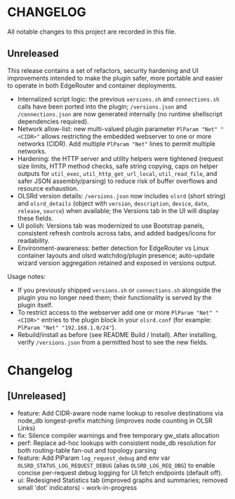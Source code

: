 # CHANGELOG

All notable changes to this project are recorded in this file.

Unreleased
---------

This release contains a set of refactors, security hardening and UI improvements intended to make the plugin
safer, more portable and easier to operate in both EdgeRouter and container deployments.

- Internalized script logic: the previous `versions.sh` and `connections.sh` calls have been ported into the
  plugin; `/versions.json` and `/connections.json` are now generated internally (no runtime shellscript
  dependencies required).
- Network allow-list: new multi-valued plugin parameter `PlParam "Net" "<CIDR>"` allows restricting the
  embedded webserver to one or more networks (CIDR). Add multiple `PlParam "Net"` lines to permit multiple
  networks.
- Hardening: the HTTP server and utility helpers were tightened (request size limits, HTTP method checks,
  safe string copying, caps on helper outputs for `util_exec`, `util_http_get_url_local`, `util_read_file`,
  and safer JSON assembly/parsing) to reduce risk of buffer overflows and resource exhaustion.
- OLSRd version details: `/versions.json` now includes `olsrd` (short string) and `olsrd_details` (object with
  `version`, `description`, `device`, `date`, `release`, `source`) when available; the Versions tab in the UI
  will display these fields.
- UI polish: Versions tab was modernized to use Bootstrap panels, consistent refresh controls across tabs, and
  added badges/icons for readability.
- Environment-awareness: better detection for EdgeRouter vs Linux container layouts and olsrd watchdog/plugin
  presence; auto-update wizard version aggregation retained and exposed in versions output.

Usage notes:
- If you previously shipped `versions.sh` or `connections.sh` alongside the plugin you no longer need them;
  their functionality is served by the plugin itself.
- To restrict access to the webserver add one or more `PlParam "Net" "<CIDR>"` entries to the plugin block in
  your `olsrd.conf` (for example: `PlParam "Net" "192.168.1.0/24"`).
- Rebuild/install as before (see README Build / Install). After installing, verify `/versions.json` from a
  permitted host to see the new fields.
# Changelog

## [Unreleased]
- feature: Add CIDR-aware node name lookup to resolve destinations via node_db longest-prefix matching (improves node counting in OLSR Links)
- fix: Silence compiler warnings and free temporary gw_stats allocation
- perf: Replace ad-hoc lookups with consistent node_db resolution for both routing-table fan-out and topology parsing
- feature: Add PlParam `log_request_debug` and env var `OLSRD_STATUS_LOG_REQUEST_DEBUG` (alias `OLSRD_LOG_REQ_DBG`) to enable concise per-request debug logging for UI fetch endpoints (default off).
- ui: Redesigned Statistics tab (improved graphs and summaries; removed small 'dot' indicators) - work-in-progress

